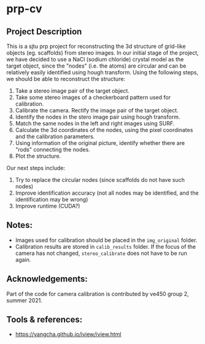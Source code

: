 # prp-cv
## Project Description
This is a sjtu prp project for reconstructing the 3d structure of grid-like objects (eg. scaffolds) from stereo images. In our initial stage of the project, we have decided to use a NaCl (sodium chloride) crystal model as the target object, since the "nodes" (i.e. the atoms) are circular and can be relatively easily identified using hough transform. Using the following steps, we should be able to reconstruct the structure:
1. Take a stereo image pair of the target object.
2. Take some stereo images of a checkerboard pattern used for calibration.
3. Calibrate the camera. Rectify the image pair of the target object.
4. Identify the nodes in the stero image pair using hough transform. 
5. Match the same nodes in the left and right images using SURF.
6. Calculate the 3d coordinates of the nodes, using the pixel coordinates and the calibration parameters.
7. Using information of the original picture, identify whether there are "rods" connecting the nodes.
8. Plot the structure.

Our next steps include:
1. Try to replace the circular nodes (since scaffolds do not have such nodes)
2. Improve identification accuracy (not all nodes may be identified, and the identification may be wrong)
3. Improve runtime (CUDA?)

## Notes:
- Images used for calibration should be placed in the `img_original` folder.
- Calibration results are stored in `calib_results` folder. If the focus of the camera has not changed, `stereo_calibrate` does not have to be run again.

## Acknowledgements:
Part of the code for camera calibration is contributed by ve450 group 2, summer 2021.

## Tools & references:
- https://yangcha.github.io/iview/iview.html